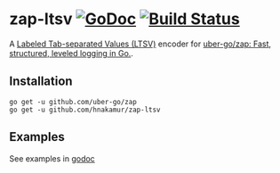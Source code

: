 zap-ltsv  [![GoDoc](https://godoc.org/github.com/hnakamur/zap-ltsv?status.svg)](https://godoc.org/github.com/hnakamur/zap-ltsv) [![Build Status](https://travis-ci.org/hnakamur/ltsvlog.png)](https://travis-ci.org/hnakamur/ltsvlog)
========

A [Labeled Tab-separated Values (LTSV)](http://ltsv.org/) encoder for [uber-go/zap: Fast, structured, leveled logging in Go.](https://github.com/uber-go/zap).

## Installation

```
go get -u github.com/uber-go/zap
go get -u github.com/hnakamur/zap-ltsv
```

## Examples
See examples in [godoc](https://godoc.org/github.com/hnakamur/zap-ltsv)
